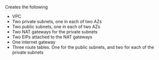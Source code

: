 Creates the following
-   VPC
-   Two private subnets, one in each of two AZs
-   Two public subnets, one in each of two AZs
-   Two NAT gateways for the private subnets
-   Two EIPs attached to the NAT gateways
-   One internet gateway
-   Three route tables. One for the public subnets, and two for each of the private subnets
